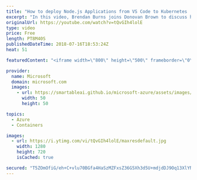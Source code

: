 ```yaml
---
title: "How to deploy Node.js Applications from VS Code to Kubernetes | Azure Friday"
excerpt: "In this video, Brendan Burns joins Donovan Brown to discuss how you can quickly and easily build a containerized Node.js app on Linux and deploy it to Azure Kubernetes Service using Visual Studio Code and the Visual Studio Code Kubernetes Extension.  For more information:  • Kubernetes Extension for"
originalUrl: https://youtube.com/watch?v=tQvGIh4lolE
type: video
price: Free
length: PT8M40S
publishedDateTime: 2018-07-16T18:53:24Z
heat: 51

featuredContent: "<iframe width=\"800\" height=\"500\" frameborder=\"0\" src=\"https://www.youtube.com/embed/tQvGIh4lolE\" allow=\"accelerometer; autoplay; encrypted-media; gyroscope; picture-in-picture\" allowfullscreen></iframe>"

provider:
  name: Microsoft
  domain: microsoft.com
  images:
    - url: https://smartableai.github.io/microsoft-azure/assets/images/organizations/microsoft.com-50x50.jpg
      width: 50
      height: 50

topics:
  - Azure
  - Containers

images:
  - url: https://i.ytimg.com/vi/tQvGIh4lolE/maxresdefault.jpg
    width: 1280
    height: 720
    isCached: true

secured: "T5ZOmOfiG/eh+C+vlu70BGfa4HaSzMZFxsZ36G5Xh3d5U+mdjdDJ9Oq13XlYNMbz3ADwx3RHwUoUEUOxc/B6gn5T6/sy+2/qujTyjPb9IILI9fxoDexaZ8ynfcrB1WBYpVsYJ1oZLnEIKuX5/4UclGACZ8s0sPOhdO8gUK9HDzV8QkWwi3HcV4N3Y1BvPIzv900SG6DJ4YiD2ZQe62rBKDDW2uQJQDqJj+pazbHhP9g67F2CrMsxAhs42ZJHX1KKGiAiPLvT8ykcesJQZovWDWlU+o3/6AthcDSqPUU8C9ImEUy7l4Zk8ZF+5u4uedOCkGSR1yU9fMMKn8Ezx/rBJCyCxz1zY+ge84nN1raFVZTKZBV/2czJZSNqTKozbJW22n76ivO3AwSan8/79savTSGRI1M9Usk7Kal4Jbl12OY=;t89nh/zHfQmxibHCpl5oHw=="
---
```



